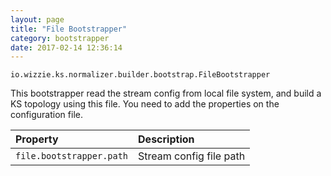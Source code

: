 ```yaml
---
layout: page
title: "File Bootstrapper"
category: bootstrapper
date: 2017-02-14 12:36:14
---
```


`io.wizzie.ks.normalizer.builder.bootstrap.FileBootstrapper`

This bootstrapper read the stream config from local file system, and build a KS topology using this file. You need to add the properties on the configuration file.

| Property     | Description     | 
| :------------- | :-------------  | 
| `file.bootstrapper.path`      | Stream config file path      |
